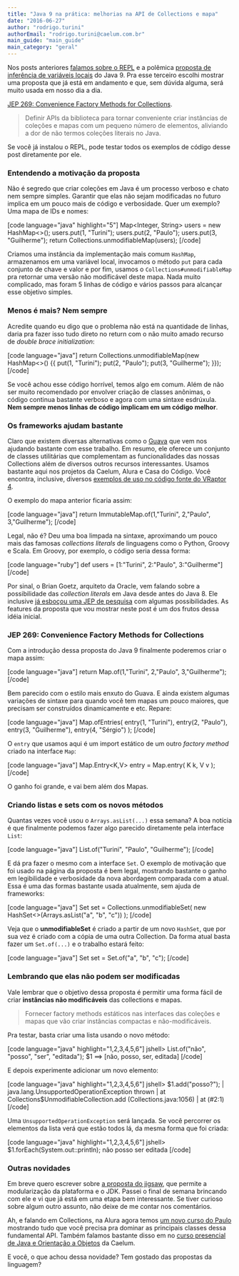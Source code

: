 ```yaml
---
title: "Java 9 na prática: melhorias na API de Collections e mapa"
date: "2016-06-27"
author: "rodrigo.turini"
authorEmail: "rodrigo.turini@caelum.com.br"
main_guide: "main_guide"
main_category: "geral"
---
```


Nos posts anteriores [falamos sobre o REPL](https://blog.caelum.com.br/java-9-na-pratica-repl/) e a polêmica [proposta de inferência de variáveis locais](http://blog.alura.com.br/java-9-na-pratica-inferencia-de-tipos/) do Java 9. Pra esse terceiro escolhi mostrar uma proposta que já está em andamento e que, sem dúvida alguma, será muito usada em nosso dia a dia.

[JEP 269: Convenience Factory Methods for Collections](http://openjdk.java.net/jeps/269).

> Definir APIs da biblioteca para tornar conveniente criar instâncias de coleções e mapas com um pequeno número de elementos, aliviando a dor de não termos coleções literais no Java.

Se você já instalou o REPL, pode testar todos os exemplos de código desse post diretamente por ele.

### Entendendo a motivação da proposta

Não é segredo que criar coleções em Java é um processo verboso e chato nem sempre simples. Garantir que elas não sejam modificadas no futuro implica em um pouco mais de código e verbosidade. Quer um exemplo? Uma mapa de IDs e nomes:

\[code language="java" highlight="5"\] Map<Integer, String> users = new HashMap<>(); users.put(1, "Turini"); users.put(2, "Paulo"); users.put(3, "Guilherme"); return Collections.unmodifiableMap(users); \[/code\]

Criamos uma instância da implementação mais comum `HashMap`, armazenamos em uma variável local, invocamos o método `put` para cada conjunto de chave e valor e por fim, usamos o `Collections#unmodifiableMap` pra retornar uma versão não modificável deste mapa. Nada muito complicado, mas foram 5 linhas de código e vários passos para alcançar esse objetivo simples.

### Menos é mais? Nem sempre

Acredite quando eu digo que o problema não está na quantidade de linhas, daria pra fazer isso tudo direto no return com o não muito amado recurso de _double brace initialization_:

\[code language="java"\] return Collections.unmodifiableMap(new HashMap<>() {{ put(1, "Turini"); put(2, "Paulo"); put(3, "Guilherme"); }}); \[/code\]

Se você achou esse código horrível, temos algo em comum. Além de não ser muito recomendado por envolver criação de classes anônimas, o código continua bastante verboso e agora com uma sintaxe esdrúxula. **Nem sempre menos linhas de código implicam em um código melhor**.

### Os frameworks ajudam bastante

Claro que existem diversas alternativas como o [Guava](https://github.com/google/guava) que vem nos ajudando bastante com esse trabalho. Em resumo, ele oferece um conjunto de classes utilitárias que complementam as funcionalidades das nossas Collections além de diversos outros recursos interessantes. Usamos bastante aqui nos projetos da Caelum, Alura e Casa do Código. Você encontra, inclusive, diversos [exemplos de uso no código fonte do VRaptor 4](https://github.com/caelum/vraptor4/search?utf8=%E2%9C%93&q=google.common&type=Code).

O exemplo do mapa anterior ficaria assim:

\[code language="java"\] return ImmutableMap.of(1,"Turini", 2,"Paulo", 3,"Guilherme"); \[/code\]

Legal, não é? Deu uma boa limpada na sintaxe, aproximando um pouco mais das famosas _collections literals_ de linguagens como o Python, Groovy e Scala. Em Groovy, por exemplo, o código seria dessa forma:

\[code language="ruby"\] def users = \[1:"Turini", 2:"Paulo", 3:"Guilherme"\] \[/code\]

Por sinal, o Brian Goetz, arquiteto da Oracle, vem falando sobre a possibilidade das _collection literals_ em Java desde antes do Java 8. Ele inclusive [já esboçou uma JEP de pesquisa](http://openjdk.java.net/jeps/186) com algumas possibilidades. As features da proposta que vou mostrar neste post é um dos frutos dessa idéia inicial.

### JEP 269: Convenience Factory Methods for Collections

Com a introdução dessa proposta do Java 9 finalmente poderemos criar o mapa assim:

\[code language="java"\] return Map.of(1,"Turini", 2,"Paulo", 3,"Guilherme"); \[/code\]

Bem parecido com o estilo mais enxuto do Guava. E ainda existem algumas variações de sintaxe para quando você tem mapas um pouco maiores, que precisam ser construídos dinamicamente e etc. Repare:

\[code language="java"\] Map.ofEntries( entry(1, "Turini"), entry(2, "Paulo"), entry(3, "Guilherme"), entry(4, "Sérgio") ); \[/code\]

O `entry` que usamos aqui é um import estático de um outro _factory method_ criado na interface `Map`:

\[code language="java"\] Map.Entry<K,V> entry = Map.entry( K k, V v ); \[/code\]

O ganho foi grande, e vai bem além dos Mapas.

### Criando listas e sets com os novos métodos

Quantas vezes você usou o `Arrays.asList(...)` essa semana? A boa notícia é que finalmente podemos fazer algo parecido diretamente pela interface `List`:

\[code language="java"\] List.of("Turini", "Paulo", "Guilherme"); \[/code\]

E dá pra fazer o mesmo com a interface `Set`. O exemplo de motivação que foi usado na página da proposta é bem legal, mostrando bastante o ganho em legibilidade e verbosidade da nova abordagem comparada com a atual. Essa é uma das formas bastante usada atualmente, sem ajuda de frameworks:

\[code language="java"\] Set<String> set = Collections.unmodifiableSet( new HashSet<>(Arrays.asList("a", "b", "c")) ); \[/code\]

Veja que o **unmodifiableSet** é criado a partir de um novo `HashSet`, que por sua vez é criado com a cópia de uma outra Collection. Da forma atual basta fazer um `Set.of(...)` e o trabalho estará feito:

\[code language="java"\] Set<String> set = Set.of("a", "b", "c"); \[/code\]

### Lembrando que elas não podem ser modificadas

Vale lembrar que o objetivo dessa proposta é permitir uma forma fácil de criar **instâncias não modificáveis** das collections e mapas.

> Fornecer factory methods estáticos nas interfaces das coleções e mapas que vão criar instâncias compactas e não-modificáveis.

Pra testar, basta criar uma lista usando o novo método:

\[code language="java" highlight="1,2,3,4,5,6"\] jshell> List.of("não", "posso", "ser", "editada"); $1 ==> \[não, posso, ser, editada\] \[/code\]

E depois experimente adicionar um novo elemento:

\[code language="java" highlight="1,2,3,4,5,6"\] jshell> $1.add("posso?"); | java.lang.UnsupportedOperationException thrown | at Collections$UnmodifiableCollection.add (Collections.java:1056) | at (#2:1) \[/code\]

Uma `UnsupportedOperationException` será lançada. Se você percorrer os elementos da lista verá que estão todos lá, da mesma forma que foi criada:

\[code language="java" highlight="1,2,3,4,5,6"\] jshell> $1.forEach(System.out::println); não posso ser editada \[/code\]

### Outras novidades

Em breve quero escrever sobre [a proposta do jigsaw](http://openjdk.java.net/projects/jigsaw/), que permite a modularização da plataforma e o JDK. Passei o final de semana brincando com ele e vi que já está em uma etapa bem interessante. Se tiver curioso sobre algum outro assunto, não deixe de me contar nos comentários.

Ah, e falando em Collections, na Alura agora temos [um novo curso do Paulo](https://www.alura.com.br/curso-online-java-collections) mostrando tudo que você precisa pra dominar as principais classes dessa fundamental API. Também falamos bastante disso em no [curso presencial de Java e Orientação a Objetos](https://www.caelum.com.br/curso-java-orientacao-objetos/) da Caelum.

E você, o que achou dessa novidade? Tem gostado das propostas da linguagem?
